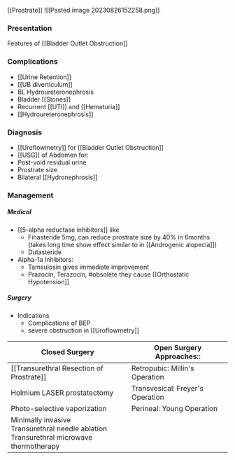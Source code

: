 [[Prostrate]] 
![[Pasted image 20230826152258.png]] 

### Presentation
Features of [[Bladder Outlet Obstruction]]

### Complications
- [[Urine Retention]]
- [[UB diverticulum]] 
- BL Hydroureteronephrosis
- Bladder [[Stones]]
- Recurrent [[UTI]] and [[Hematuria]]
- [[Hydroureteronephrosis]] 

### Diagnosis
- [[Uroflowmetry]] for [[Bladder Outlet Obstruction]]
- [[USG]] of Abdomen for:
- Post-void residual urine
- Prostrate size
- Bilateral [[Hydronephrosis]]

### Management
##### Medical
- [[5-alpha reductase inhibitors]] like 
	- Finasteride 5mg, can reduce prostrate size by 40% in 6months (takes long time show effect similar to in [[Androgenic alopecia]])
	- Dutasteride
- Alpha-1a Inhibitors: 
	- Tamsulosin gives immediate improvement
	- Prazocin, Terazocin, #obsolete they cause [[Orthostatic Hypotension]]
##### Surgery
- Indications
	- Complications of BEP 
	- severe obstruction in [[Uroflowmetry]] 

| **Closed Surgery**                                                                                         | **Open Surgery** Approaches::      |
| ---------------------------------------------------------------------------------------------------------| ---------------------------------|
| [[Transurethral Resection of Prostrate]]                                                                 | Retropubic: Millin's Operation   |
| Holmium LASER prostatectomy                                                                              | Transvesical: Freyer's Operation |
| Photo-selective vaporization                                                                             | Perineal: Young Operation        |
| Minimally invasive <br>   Transurethral needle ablation <br>   Transurethral microwave thermotherapy |                                    |

